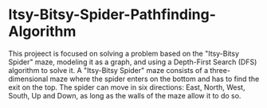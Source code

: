 # Itsy-Bitsy-Spider-Pathfinding-Algorithm
This projeect is focused on solving a problem based on the "Itsy-Bitsy Spider" maze, modeling it as a graph, and using a Depth-First Search (DFS) algorithm to solve it. A "Itsy-Bitsy Spider" maze consists of a three-dimensional maze where the spider enters on the bottom and has to find the exit on the top. The spider can move in six directions: East, North, West, South, Up and Down, as long as the walls of the maze allow it to do so.

